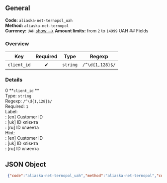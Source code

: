 ## General 
**Code:** `aliaska-net-ternopol_uah`  
**Method:** `aliaska-net-ternopol`  
**Currency:** `UAH` [show -->]() 
**Amount limits:** from `2`  to `14999`  UAH ## Fields 
### Overview 
|Key|Required|Type|Regexp| 
|:---:|:---:|:---:|:---:| 
|`client_id` |✔ |`string` |`/^\d{1,128}$/` | 
 
### Details 
0 **`client_id` **  
Type: `string`  
Regexp: `/^\d{1,128}$/`  
Required: `1`  
Label:  
: [en] Customer ID  
: [uk] ID клієнта  
: [ru] ID клиента  
Hint:  
: [en] Customer ID  
: [uk] ID клієнта  
: [ru] ID клиента  
## JSON Object 
```json
 {"code":"aliaska-net-ternopol_uah","method":"aliaska-net-ternopol","currency":"UAH","fields":[{"key":"client_id","type":"string","label":{"en":"Customer ID","uk":"ID \u043a\u043b\u0456\u0454\u043d\u0442\u0430","ru":"ID \u043a\u043b\u0438\u0435\u043d\u0442\u0430"},"regexp":"\/^\\d{1,128}$\/","required":true,"position":1,"hint":{"en":"Customer ID","uk":"ID \u043a\u043b\u0456\u0454\u043d\u0442\u0430","ru":"ID \u043a\u043b\u0438\u0435\u043d\u0442\u0430"},"example":"13734"}],"amount_min":2,"amount_max":14999}```  
